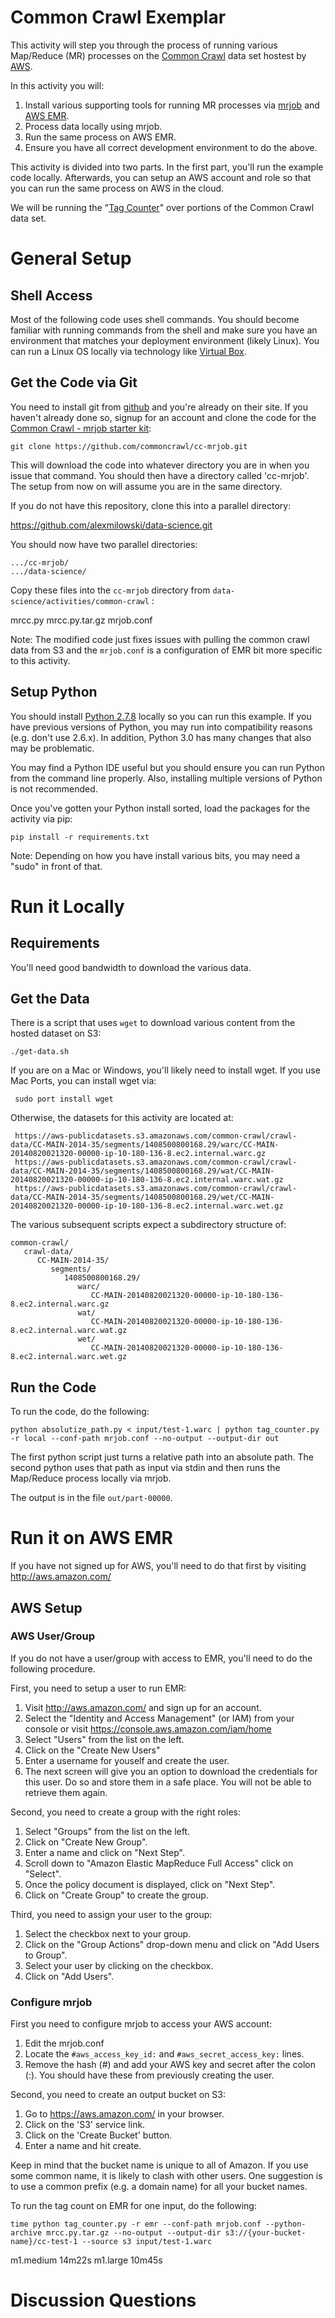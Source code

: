 # Common Crawl Exemplar #

This activity will step you through the process of running various Map/Reduce (MR) processes 
on the [Common Crawl](http://commoncrawl.org/) data set hostest by [AWS](http://aws.amazon.com).

In this activity you will:

  1. Install various supporting tools for running MR processes via [mrjob](https://github.com/Yelp/mrjob) and [AWS EMR](http://aws.amazon.com/elasticmapreduce/).
  2. Process data locally using mrjob.
  3. Run the same process on AWS EMR.
  4. Ensure you have all correct development environment to do the above.
  
This activity is divided into two parts.  In the first part, you'll run the example code locally.  Afterwards, you can setup an AWS account and role so that you can run the same 
process on AWS in the cloud.

We will be running the "[Tag Counter](https://github.com/commoncrawl/cc-mrjob#running-the-code)" over portions of the Common Crawl data set.
  
# General Setup #

## Shell Access ##

Most of the following code uses shell commands.  You should become familiar with running commands from the shell and make sure you have an environment that
matches your deployment environment (likely Linux).  You can run a Linux OS locally via technology like [Virtual Box](https://www.virtualbox.org).

## Get the Code via Git ##

You need to install git from [github](http://github.com) and you're already on their site.  If you haven't already done so, signup for an account and clone the 
code for the [Common Crawl - mrjob starter kit](https://github.com/commoncrawl/cc-mrjob):

    git clone https://github.com/commoncrawl/cc-mrjob.git

This will download the code into whatever directory you are in when you issue that command.  You should then have a directory called 'cc-mrjob'.  The setup from now on 
will assume you are in the same directory.

If you do not have this repository, clone this into a parallel directory:

   https://github.com/alexmilowski/data-science.git
   
You should now have two parallel directories:

    .../cc-mrjob/
    .../data-science/
   
Copy these files into the `cc-mrjob` directory from `data-science/activities/common-crawl` :

   mrcc.py
   mrcc.py.tar.gz
   mrjob.conf
   
Note: The modified code just fixes issues with pulling the common crawl data from S3 and the `mrjob.conf` is a configuration of EMR bit more specific to this activity.


## Setup Python ##

You should install [Python 2.7.8](https://www.python.org/download/releases/2.7.8/) locally so you can run this example.  If you have previous versions 
of Python, you may run into compatibility reasons (e.g. don't use 2.6.x).  In addition, Python 3.0 has many changes that also may be problematic.

You may find a Python IDE useful but you should ensure you can run Python from the command line properly.  Also, installing multiple versions of Python is not recommended.

Once you've gotten your Python install sorted, load the packages for the activity via pip:

    pip install -r requirements.txt
   
Note: Depending on how you have install various bits, you may need a "sudo" in front of that.

# Run it Locally #

## Requirements ##

You'll need good bandwidth to download the various data.

## Get the Data ##

There is a script that uses `wget` to download various content from the hosted dataset on S3:

    ./get-data.sh
    
 If you are on a Mac or Windows, you'll likely need to install wget.  If you use Mac Ports, you can install wget via:
 
     sudo port install wget
     
 Otherwise, the datasets for this activity are located at:
 
     https://aws-publicdatasets.s3.amazonaws.com/common-crawl/crawl-data/CC-MAIN-2014-35/segments/1408500800168.29/warc/CC-MAIN-20140820021320-00000-ip-10-180-136-8.ec2.internal.warc.gz
     https://aws-publicdatasets.s3.amazonaws.com/common-crawl/crawl-data/CC-MAIN-2014-35/segments/1408500800168.29/wat/CC-MAIN-20140820021320-00000-ip-10-180-136-8.ec2.internal.warc.wat.gz
     https://aws-publicdatasets.s3.amazonaws.com/common-crawl/crawl-data/CC-MAIN-2014-35/segments/1408500800168.29/wet/CC-MAIN-20140820021320-00000-ip-10-180-136-8.ec2.internal.warc.wet.gz

The various subsequent scripts expect a subdirectory structure of:

    common-crawl/
       crawl-data/
          CC-MAIN-2014-35/
             segments/
                1408500800168.29/
                   warc/
                      CC-MAIN-20140820021320-00000-ip-10-180-136-8.ec2.internal.warc.gz
                   wat/
                      CC-MAIN-20140820021320-00000-ip-10-180-136-8.ec2.internal.warc.wat.gz
                   wet/
                      CC-MAIN-20140820021320-00000-ip-10-180-136-8.ec2.internal.warc.wet.gz

## Run the Code ##

To run the code, do the following:

    python absolutize_path.py < input/test-1.warc | python tag_counter.py -r local --conf-path mrjob.conf --no-output --output-dir out

The first python script just turns a relative path into an absolute path.  The second python uses that path as input via stdin and then runs the Map/Reduce process locally via mrjob.

The output is in the file `out/part-00000`.

    
# Run it on AWS EMR #

If you have not signed up for AWS, you'll need to do that first by visiting http://aws.amazon.com/

## AWS Setup ##

### AWS User/Group ###

If you do not have a user/group with access to EMR, you'll need to do the following procedure.

First, you need to setup a user to run EMR:

 1. Visit http://aws.amazon.com/ and sign up for an account.
 2. Select the "Identity and Access Management" (or IAM) from your console or visit https://console.aws.amazon.com/iam/home
 3. Select "Users" from the list on the left.
 3. Click on the "Create New Users"
 4. Enter a username for youself and create the user.
 5. The next screen will give you an option to download the credentials for this user.  Do so and store them in a safe place.  You will not be able to retrieve them again.

Second, you need to create a group with the right roles:

 1. Select "Groups" from the list on the left.
 2. Click on "Create New Group".
 3. Enter a name and click on "Next Step".
 4. Scroll down to "Amazon Elastic MapReduce Full Access" click on "Select".
 5. Once the policy document is displayed, click on "Next Step".
 6. Click on "Create Group" to create the group.
 
Third, you need to assign your user to the group:

 1. Select the checkbox next to your group.
 2. Click on the "Group Actions" drop-down menu and click on "Add Users to Group".
 3. Select your user by clicking on the checkbox.
 4. Click on "Add Users".

### Configure mrjob ###

First you need to configure mrjob to access your AWS account:

   1. Edit the mrjob.conf
   2. Locate the `#aws_access_key_id:` and `#aws_secret_access_key:` lines.
   3. Remove the hash (#) and add your AWS key and secret after the colon (:).  You should have these from previously creating the user.
   
Second, you need to create an output bucket on S3:

   1. Go to https://aws.amazon.com/ in your browser.
   2. Click on the 'S3' service link.
   3. Click on the 'Create Bucket' button.
   4. Enter a name and hit create.
   
Keep in mind that the bucket name is unique to all of Amazon.  If you use some common name, it is likely to clash with other 
users.  One suggestion is to use a common prefix (e.g. a domain name) for all your bucket names.

To run the tag count on EMR for one input, do the following:

    time python tag_counter.py -r emr --conf-path mrjob.conf --python-archive mrcc.py.tar.gz --no-output --output-dir s3://{your-bucket-name}/cc-test-1 --source s3 input/test-1.warc

m1.medium 14m22s
m1.large  10m45s
    
# Discussion Questions #
